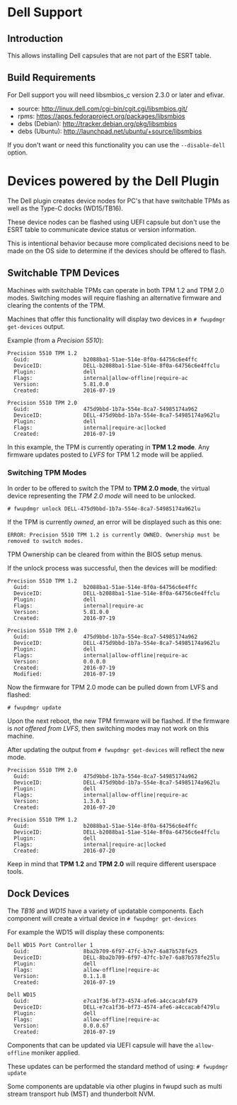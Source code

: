 Dell Support
============

Introduction
------------

This allows installing Dell capsules that are not part of the ESRT table.

Build Requirements
------------------

For Dell support you will need libsmbios_c version 2.3.0 or later and
efivar.
* source:		http://linux.dell.com/cgi-bin/cgit.cgi/libsmbios.git/
* rpms:		https://apps.fedoraproject.org/packages/libsmbios
* debs (Debian):	http://tracker.debian.org/pkg/libsmbios
* debs (Ubuntu):	http://launchpad.net/ubuntu/+source/libsmbios

If you don't want or need this functionality you can use the
`--disable-dell` option.

# Devices powered by the Dell Plugin
The Dell plugin creates device nodes for PC's that have switchable TPMs as
well as the Type-C docks (WD15/TB16).

These device nodes can be flashed using UEFI capsule but don't
use the ESRT table to communicate device status or version information.

This is intentional behavior because more complicated decisions need to be made
on the OS side to determine if the devices should be offered to flash.

## Switchable TPM Devices
Machines with switchable TPMs can operate in both TPM 1.2 and TPM 2.0 modes.
Switching modes will require flashing an alternative firmware and clearing the
contents of the TPM.

Machines that offer this functionality will display two devices in
```# fwupdmgr get-devices``` output.

Example (from a *Precision 5510*):
```
Precision 5510 TPM 1.2
  Guid:                 b2088ba1-51ae-514e-8f0a-64756c6e4ffc
  DeviceID:             DELL-b2088ba1-51ae-514e-8f0a-64756c6e4ffclu
  Plugin:               dell
  Flags:                internal|allow-offline|require-ac
  Version:              5.81.0.0
  Created:              2016-07-19

Precision 5510 TPM 2.0
  Guid:                 475d9bbd-1b7a-554e-8ca7-54985174a962
  DeviceID:             DELL-475d9bbd-1b7a-554e-8ca7-54985174a962lu
  Plugin:               dell
  Flags:                internal|require-ac|locked
  Created:              2016-07-19
```

In this example, the TPM is currently operating in **TPM 1.2 mode**.  Any
firmware updates posted to *LVFS* for TPM 1.2 mode will be applied.

### Switching TPM Modes
In order to be offered to switch the TPM to **TPM 2.0 mode**, the virtual device
representing the *TPM 2.0 mode* will need to be unlocked.

```# fwupdmgr unlock DELL-475d9bbd-1b7a-554e-8ca7-54985174a962lu```

If the TPM is currently *owned*, an error will be displayed such as this one:

	ERROR: Precision 5510 TPM 1.2 is currently OWNED. Ownership must be removed to switch modes.

TPM Ownership can be cleared from within the BIOS setup menus.

If the unlock process was successful, then the devices will be modified:
```
Precision 5510 TPM 1.2
  Guid:                 b2088ba1-51ae-514e-8f0a-64756c6e4ffc
  DeviceID:             DELL-b2088ba1-51ae-514e-8f0a-64756c6e4ffclu
  Plugin:               dell
  Flags:                internal|require-ac
  Version:              5.81.0.0
  Created:              2016-07-19

Precision 5510 TPM 2.0
  Guid:                 475d9bbd-1b7a-554e-8ca7-54985174a962
  DeviceID:             DELL-475d9bbd-1b7a-554e-8ca7-54985174a962lu
  Plugin:               dell
  Flags:                internal|allow-offline|require-ac
  Version:              0.0.0.0
  Created:              2016-07-19
  Modified:             2016-07-19
```

Now the firmware for TPM 2.0 mode can be pulled down from LVFS and flashed:

```# fwupdmgr update```

Upon the next reboot, the new TPM firmware will be flashed.  If the firmware is
*not offered from LVFS*, then switching modes may not work on this machine.

After updating the output from ```# fwupdmgr get-devices```  will reflect the
new mode.

```
Precision 5510 TPM 2.0
  Guid:                 475d9bbd-1b7a-554e-8ca7-54985174a962
  DeviceID:             DELL-475d9bbd-1b7a-554e-8ca7-54985174a962lu
  Plugin:               dell
  Flags:                internal|allow-offline|require-ac
  Version:              1.3.0.1
  Created:              2016-07-20

Precision 5510 TPM 1.2
  Guid:                 b2088ba1-51ae-514e-8f0a-64756c6e4ffc
  DeviceID:             DELL-b2088ba1-51ae-514e-8f0a-64756c6e4ffclu
  Plugin:               dell
  Flags:                internal|require-ac|locked
  Created:              2016-07-20
```

Keep in mind that **TPM 1.2** and **TPM 2.0** will require different userspace
tools.

## Dock Devices
The *TB16* and *WD15* have a variety of updatable components.  Each component
will create a virtual device in ```# fwupdmgr get-devices```

For example the WD15 will display these components:
```
Dell WD15 Port Controller 1
  Guid:                 8ba2b709-6f97-47fc-b7e7-6a87b578fe25
  DeviceID:             DELL-8ba2b709-6f97-47fc-b7e7-6a87b578fe25lu
  Plugin:               dell
  Flags:                allow-offline|require-ac
  Version:              0.1.1.8
  Created:              2016-07-19

Dell WD15
  Guid:                 e7ca1f36-bf73-4574-afe6-a4ccacabf479
  DeviceID:             DELL-e7ca1f36-bf73-4574-afe6-a4ccacabf479lu
  Plugin:               dell
  Flags:                allow-offline|require-ac
  Version:              0.0.0.67
  Created:              2016-07-19
```

Components that can be updated via UEFI capsule will have the
```allow-offline``` moniker applied.

These updates can be performed the standard method of using:
```# fwupdmgr update```

Some components are updatable via other plugins in fwupd such as multi stream
transport hub (MST) and thunderbolt NVM.
